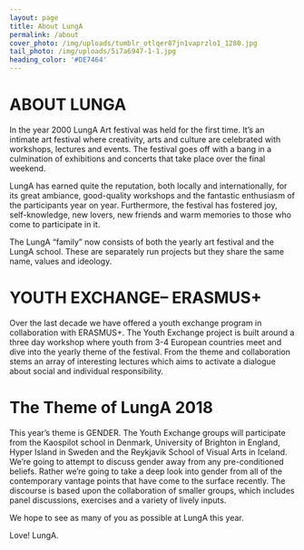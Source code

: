 ```yaml
---
layout: page
title: About LungA
permalink: /about
cover_photo: /img/uploads/tumblr_otlqer87jn1vaprzlo1_1280.jpg
tail_photo: /img/uploads/5i7a6947-1-1.jpg
heading_color: '#DE7464'
---
```

# ABOUT LUNGA

In the year 2000 LungA Art festival was held for the first time. It’s an intimate art festival where creativity, arts and culture are celebrated with workshops, lectures and events. The festival goes off with a bang in a culmination of exhibitions and concerts that take place over the final weekend. 

LungA has earned quite the reputation, both locally and internationally, for its great ambiance, good-quality workshops and the fantastic enthusiasm of the participants year on year.   Furthermore, the festival has fostered joy, self-knowledge, new lovers, new friends and warm memories to those who come to participate in it. 

The LungA “family” now consists of both the yearly art festival and the LungA school. These are separately run projects but they share the same name, values and ideology. 

# YOUTH EXCHANGE– ERASMUS+

Over the last decade we have offered a youth exchange program in collaboration with ERASMUS+. The Youth Exchange project is built around a three day workshop where youth from 3-4 European countries meet and dive into the yearly theme of the festival.  From the theme and collaboration stems an array of interesting lectures which aims to activate a dialogue about social and individual responsibility.

# The Theme of LungA 2018

This year’s theme is GENDER. The Youth Exchange groups will participate from the Kaospilot school in Denmark, University of Brighton in England, Hyper Island in Sweden and the Reykjavik School of Visual Arts in Iceland. We’re going to attempt to discuss gender away from any pre-conditioned beliefs. Rather we’re going to take a deep look into gender from all of the contemporary vantage points that have come to the surface recently. The discourse is based upon the collaboration of smaller groups, which includes panel discussions, exercises and a variety of lively inputs. 

We hope to see as many of you as possible at LungA this year.

Love! LungA.
